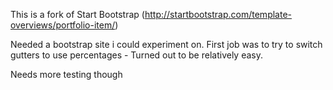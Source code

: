 This is a fork of Start Bootstrap (http://startbootstrap.com/template-overviews/portfolio-item/)

Needed a bootstrap site i could experiment on. 
First job was to try to switch gutters to use percentages - Turned out to be relatively easy.

Needs more testing though
